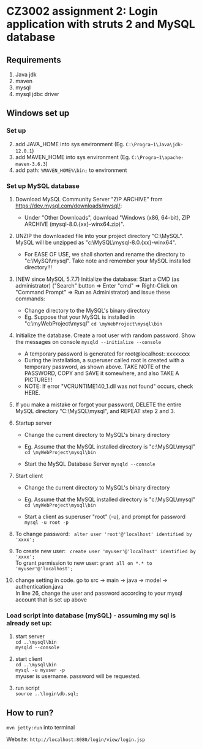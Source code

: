 # CZ3002 assignment 2: Login application with struts 2 and MySQL database

## Requirements 
1. Java jdk 
2. maven
3. mysql 
4. mysql jdbc driver

## Windows set up
### Set up
2. add JAVA_HOME into sys environment (Eg. `C:\Progra~1\Java\jdk-12.0.1`)
3. add MAVEN_HOME into sys environment (Eg. `C:\Progra~1\apache-maven-3.6.3`)
4. add path: `%MAVEN_HOME%\bin;` to environment 

### Set up MySQL database
1.	Download MySQL Community Server "ZIP ARCHIVE" from https://dev.mysql.com/downloads/mysql/:
    - Under "Other Downloads", download "Windows (x86, 64-bit), ZIP ARCHIVE (mysql-8.0.{xx}-winx64.zip)". <br>

2.	UNZIP the downloaded file into your project directory "C:\MySQL". MySQL will be unzipped as "c:\MySQL\mysql-8.0.{xx}-winx64". <br>
    - For EASE OF USE, we shall shorten and rename the directory to "c:\MySQl\mysql". Take note and remember your MySQL installed directory!!! <br>

3.	(NEW since MySQL 5.7.7) Initialize the database: Start a CMD (as administrator) ("Search" button ⇒ Enter "cmd" ⇒ Right-Click on "Command Prompt" ⇒ Run as Administrator) and issue these commands: <br>
	- Change directory to the MySQL's binary directory<br>
	- Eg. Suppose that your MySQL is installed in "c:\myWebProject\mysql" `cd \myWebProject\mysql\bin` <br>
	 
4.  Initialize the database. Create a root user with random password. Show the messages on console
    `mysqld --initialize --console` <br>
    - A temporary password is generated for root@localhost: xxxxxxxx <br>
    - During the installation, a superuser called root is created with a temporary password, as shown above. TAKE NOTE of the PASSWORD, COPY and SAVE it somewhere, and also TAKE A PICTURE!!! <br>
    - NOTE: If error "VCRUNTIME140_1.dll was not found" occurs, check HERE. <br>
5.	If you make a mistake or forgot your password, DELETE the entire MySQL directory "C:\MySQL\mysql", and REPEAT step 2 and 3. <br>

6. Startup server
    - Change the current directory to MySQL's binary directory <br>
    - Eg. Assume that the MySQL installed directory is "c:\MySQL\mysql" `cd \myWebProject\mysql\bin` <br>
     
    - Start the MySQL Database Server `mysqld --console` <br>  
    
7. Start client 
    - Change the current directory to MySQL's binary directory <br>
    - Eg. Assume that the MySQL installed directory is "c:\MySQL\mysql" `cd \myWebProject\mysql\bin` <br>
       
    - Start a client as superuser "root" (-u), and prompt for password `mysql -u root -p` <br>
    
8. To change password: ` alter user 'root'@'localhost' identified by 'xxxx';` <br>

9. To create new user: ` create user 'myuser'@'localhost' identified by 'xxxx';` <br>
   To grant permission to new user: `grant all on *.* to 'myuser'@'localhost';` <br>

10. change setting in code. go to src -> main -> java -> model -> authentication.java  <br>
    In line 26, change the user and password according to your mysql account that is set up above <br>
    
    
### Load script into database (mySQL) - assuming my sql is already set up: 
1. start server <br>
`cd ..\mysql\bin` <br>
`mysqld --console`

2. start client <br>
`cd ..\mysql\bin` <br>
`mysql -u myuser -p`  <br>
myuser is username. password will be requested.

3. run script <br>
`source ..\login\db.sql;`


## How to run? <br>
`mvn jetty:run` into terminal 

Website: `http://localhost:8080/login/view/login.jsp`



